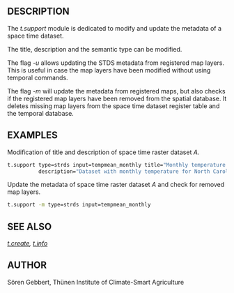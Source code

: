## DESCRIPTION

The *t.support* module is dedicated to modify and update the metadata of
a space time dataset.

The title, description and the semantic type can be modified.

The flag *-u* allows updating the STDS metadata from registered map
layers. This is useful in case the map layers have been modified without
using temporal commands.

The flag *-m* will update the metadata from registered maps, but also
checks if the registered map layers have been removed from the spatial
database. It deletes missing map layers from the space time dataset
register table and the temporal database.

## EXAMPLES

Modification of title and description of space time raster dataset *A*.

```sh
t.support type=strds input=tempmean_monthly title="Monthly temperature for North Carolina" \
          description="Dataset with monthly temperature for North Carolina"
```

Update the metadata of space time raster dataset *A* and check for
removed map layers.

```sh
t.support -m type=strds input=tempmean_monthly
```

## SEE ALSO

*[t.create](t.create.md), [t.info](t.info.md)*

## AUTHOR

Sören Gebbert, Thünen Institute of Climate-Smart Agriculture

